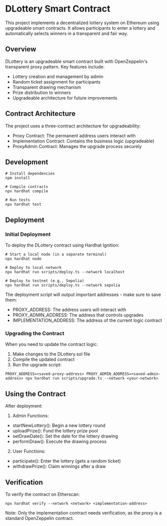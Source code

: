 # DLottery Smart Contract
This project implements a decentralized lottery system on Ethereum using upgradeable smart contracts. It allows participants to enter a lottery and automatically selects winners in a transparent and fair way.

## Overview
DLottery is an upgradeable smart contract built with OpenZeppelin's transparent proxy pattern. Key features include:

- Lottery creation and management by admin
- Random ticket assignment for participants
- Transparent drawing mechanism
- Prize distribution to winners
- Upgradeable architecture for future improvements

## Contract Architecture
The project uses a three-contract architecture for upgradeability:

- Proxy Contract: The permanent address users interact with
- Implementation Contract: Contains the business logic (upgradeable)
- ProxyAdmin Contract: Manages the upgrade process securely

## Development
```
# Install dependencies
npm install

# Compile contracts
npx hardhat compile

# Run tests
npx hardhat test
```

## Deployment
### Initial Deployment
To deploy the DLottery contract using Hardhat Ignition:
```
# Start a local node (in a separate terminal)
npx hardhat node

# Deploy to local network
npx hardhat run scripts/deploy.ts --network localhost

# Deploy to testnet (e.g., Sepolia)
npx hardhat run scripts/deploy.ts --network sepolia
```

The deployment script will output important addresses - make sure to save them:
- PROXY_ADDRESS: The address users will interact with
- PROXY_ADMIN_ADDRESS: The address that controls upgrades
- IMPLEMENTATION_ADDRESS: The address of the current logic contract

### Upgrading the Contract
When you need to update the contract logic:

1. Make changes to the DLottery.sol file
2. Compile the updated contract
3. Run the upgrade script:
```
PROXY_ADDRESS=<saved-proxy-address> PROXY_ADMIN_ADDRESS=<saved-admin-address> npx hardhat run scripts/upgrade.ts --network <your-network>
```

## Using the Contract
After deployment:
1. Admin Functions:
- startNewLottery(): Begin a new lottery round
- uploadPrize(): Fund the lottery prize pool
- setDrawDate(): Set the date for the lottery drawing
- performDraw(): Execute the drawing process
2. User Functions:
- participate(): Enter the lottery (gets a random ticket)
- withdrawPrize(): Claim winnings after a draw

## Verification
To verify the contract on Etherscan:
```
npx hardhat verify --network <network> <implementation-address>
```

Note: Only the implementation contract needs verification, as the proxy is a standard OpenZeppelin contract.